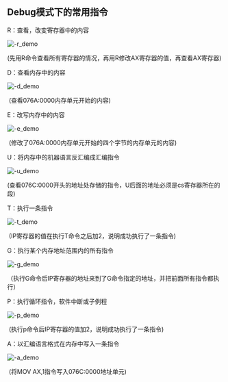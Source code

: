 ## Debug模式下的常用指令

R：查看，改变寄存器中的内容

![-r_demo](https://raw.githubusercontent.com/JIANGLY33/Learning_AssemblyLanguage/master/pictures/-r_demo.png)

​		    (先用R命令查看所有寄存器的情况，再用R修改AX寄存器的值，再查看AX寄存器)

D：查看内存中的内容

![-d_demo](https://raw.githubusercontent.com/JIANGLY33/Learning_AssemblyLanguage/master/pictures/-d_demo.png)

​		    (查看076A:0000内存单元开始的内容)

E：改写内存中的内容

![-e_demo](https://raw.githubusercontent.com/JIANGLY33/Learning_AssemblyLanguage/master/pictures/-e_demo.png)

​		    (修改了076A:0000内存单元开始的四个字节的内存单元的内容)

U：将内存中的机器语言反汇编成汇编指令

![-u_demo](https://raw.githubusercontent.com/JIANGLY33/Learning_AssemblyLanguage/master/pictures/-u_demo.png)

​		       (查看076C:0000开头的地址处存储的指令，U后面的地址必须是cs寄存器所在的段)

T：执行一条指令

![-t_demo](https://raw.githubusercontent.com/JIANGLY33/Learning_AssemblyLanguage/master/pictures/-t_demo.png)

​		     (IP寄存器的值在执行T命令之后加2，说明成功执行了一条指令)

G：执行某个内存地址范围内的所有指令

![-g_demo](https://raw.githubusercontent.com/JIANGLY33/Learning_AssemblyLanguage/master/pictures/-g_demo.png)

​		  （执行G命令后IP寄存器的地址来到了G命令指定的地址，并把前面所有指令都执行）

P：执行循环指令，软件中断或子例程

![-p_demo](https://raw.githubusercontent.com/JIANGLY33/Learning_AssemblyLanguage/master/pictures/-p_demo.png)

​		    (执行p命令后IP寄存器的值加2，说明成功执行了一条指令)

A：以汇编语言格式在内存中写入一条指令

![-a_demo](https://raw.githubusercontent.com/JIANGLY33/Learning_AssemblyLanguage/master/pictures/-a_demo.png)

​				   (将MOV AX,1指令写入076C:0000地址单元)